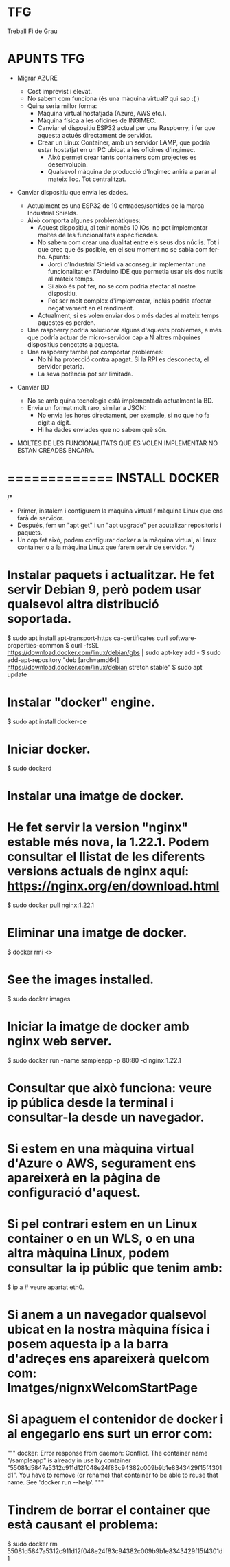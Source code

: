 # TFG
Treball Fi de Grau

APUNTS TFG
===========

- Migrar AZURE
	- Cost imprevist i elevat.
	- No sabem com funciona (és una màquina virtual? qui sap :( ) 
	- Quina seria millor forma:
		- Màquina virtual hostatjada (Azure, AWS etc.).
		- Màquina física a les oficines de INGIMEC.
		- Canviar el dispositiu ESP32 actual per una Raspberry, i fer que aquesta actués directament de servidor.
		- Crear un Linux Container, amb un servidor LAMP, que podría estar hostatjat en un PC ubicat a les oficines d'ingimec.
			- Això permet crear tants containers com projectes es desenvolupin.
			- Qualsevol màquina de producció d'Ingimec aniria a parar al mateix lloc. Tot centralitzat.
		
- Canviar dispositiu que envia les dades.
	- Actualment es una ESP32 de 10 entrades/sortides de la marca Industrial Shields.
	- Això comporta algunes problemàtiques:
		- Aquest dispositiu, al tenir nomès 10 IOs, no pot implementar moltes de les funcionalitats especificades.
		- No sabem com crear una dualitat entre els seus dos núclis. Tot i que crec que és posible, en el seu moment no se sabia com fer-ho. Apunts:
			- Jordi d'Industrial Shield va aconseguir implementar una funcionalitat en l'Arduino IDE que permetia usar els dos nuclis al mateix temps.
			- Si això és pot fer, no se com podría afectar al nostre dispositiu.
			- Pot ser molt complex d'implementar, inclús podria afectar negativament en el rendiment.
		- Actualment, si es volen enviar dos o més dades al mateix temps aquestes es perden.
	- Una raspberry podria solucionar alguns d'aquests problemes, a més que podría actuar de micro-servidor cap a N altres màquines dispositius conectats a aquesta.
	- Una raspberry també pot comportar problemes:
		- No hi ha protecció contra apagat. Si la RPI es desconecta, el servidor petaria.
		- La seva potència pot ser limitada.
		
- Canviar BD
	- No se amb quina tecnologia està implementada actualment la BD.
	- Envia un format molt raro, similar a JSON:
		- No envia les hores directament, per exemple, si no que ho fa dígit a dígit.
		- Hi ha dades enviades que no sabem què són.
		
- MOLTES DE LES FUNCIONALITATS QUE ES VOLEN IMPLEMENTAR NO ESTAN CREADES ENCARA.



=============
INSTALL DOCKER
=============
/*
 * Primer, instalem i configurem la màquina virtual / màquina Linux que ens farà de servidor.
 * Después, fem un "apt get" i un "apt upgrade" per acutalizar repositoris i paquets.
 * Un cop fet això, podem configurar docker a la màquina virtual, al linux container o a la màquina Linux que farem servir de servidor.
 */

 # Instalar paquets i actualitzar. He fet servir Debian 9, però podem usar qualsevol altra distribució soportada.
 $ sudo apt install apt-transport-https ca-certificates curl software-properties-common
 $ curl -fsSL https://download.docker.com/linux/debian/gbs | sudo apt-key add -
 $ sudo add-apt-repository "deb [arch=amd64] https://download.docker.com/linux/debian stretch stable"
 $ sudo apt update

 # Instalar "docker" engine.
 $ sudo apt install docker-ce

 # Iniciar docker.
 $ sudo dockerd

 # Instalar una imatge de docker.
 # He fet servir la version "nginx" estable més nova, la 1.22.1. Podem consultar el llistat de les diferents versions actuals de nginx aquí: https://nginx.org/en/download.html
 $ sudo docker pull nginx:1.22.1

 # Eliminar una imatge de docker.
 $ docker rmi <<IMAGE ID>>

 # See the images installed.
 $ sudo docker images

 # Iniciar la imatge de docker amb nginx web server.
 $ sudo docker run -name sampleapp -p 80:80 -d nginx:1.22.1

 # Consultar que això funciona: veure ip pública desde la terminal i consultar-la desde un navegador.
 # Si estem en una màquina virtual d'Azure o AWS, segurament ens apareixerà en la pàgina de configuració d'aquest.
 # Si pel contrari estem en un Linux container o en un WLS, o en una altra màquina Linux, podem consultar la ip públic que tenim amb:
 $ ip a # veure apartat eth0.

 # Si anem a un navegador qualsevol ubicat en la nostra màquina física i posem aquesta ip a la barra d'adreçes ens apareixerà quelcom com: Imatges/nignxWelcomStartPage

 # Si apaguem el contenidor de docker i al engegarlo ens surt un error com:

 """
 docker: Error response from daemon: Conflict. The container name "/sampleapp" is already in use by container "55081d5847a5312c911d12f048e24f83c94382c009b9b1e8343429f15f4301d1". You have to remove (or rename) that container to be able to reuse that name.
 See 'docker run --help'.
 """

 # Tindrem de borrar el container que està causant el problema:
 $ sudo docker rm 55081d5847a5312c911d12f048e24f83c94382c009b9b1e8343429f15f4301d1
